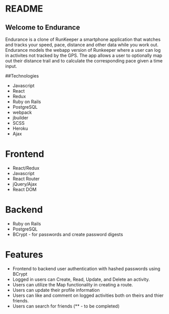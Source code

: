 # README
## Welcome to Endurance
Endurance is a clone of RunKeeper a smartphone application that watches and tracks your speed, pace, distance and other data while you work out. Endurance models the webapp version of Runkeeper where a user can log in activites not tracked by the GPS. The app allows a user to optionally map out their distance trail and to calculate the corresponding pace given a time input.

##Technologies
* Javascript
* React
* Redux
* Ruby on Rails
* PostgreSQL
* webpack
* jbuilder
* SCSS
* Heroku
* Ajax



# Frontend
* React/Redux
* Javascript
* React Router
* jQuery/Ajax
* React DOM

# Backend
* Ruby on Rails
* PostgreSQL
* BCrypt - for passwords and create password digests

# Features
* Frontend to backend user authentication with hashed passwords using BCrypt
* Logged in users can Create, Read, Update, and Delete an activity.
* Users can utilize the Map functionality in creating a route.
* Users can update their profile information
* Users can like and comment on logged activities both on theirs and thier friends.
* Users can search for friends
(** - to be completed)
